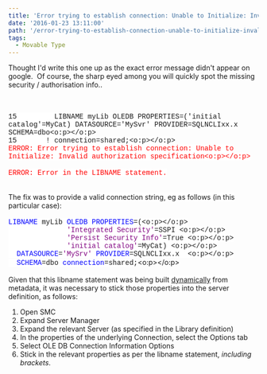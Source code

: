 ```yaml
---
title: 'Error trying to establish connection: Unable to Initialize: Invalid authorization specification'
date: '2016-01-23 13:11:00'
path: '/error-trying-to-establish-connection-unable-to-initialize-invalid-authorization-specification/'
tags:
  - Movable Type
---
```


Thought I'd write this one up as the exact error message didn't appear on google. &nbsp;Of course, the sharp eyed among you will quickly spot the missing security / authorisation info..<br /><br /><br /><div style="margin-bottom: 0.0001pt;"><span style="background: white; font-family: 'Courier New';">15&nbsp;&nbsp;&nbsp;&nbsp;&nbsp;&nbsp;&nbsp;&nbsp; LIBNAME myLib OLEDB PROPERTIES=('initial catalog'=MyCat) DATASOURCE='MySvr' PROVIDER=SQLNCLIxx.x SCHEMA=dbo<o:p></o:p></span></div><div style="margin-bottom: 0.0001pt;"><span style="background: white; font-family: 'Courier New';">15&nbsp;&nbsp;&nbsp;&nbsp;&nbsp;&nbsp; ! connection=shared;<o:p></o:p></span></div><div style="margin-bottom: 0.0001pt;"><span style="background: white; color: red; font-family: &quot;Courier New&quot;;">ERROR: Error trying to establish connection: Unable to Initialize: Invalid authorization specification<o:p></o:p></span></div><br /><div><span style="background: white; color: red; font-family: &quot;Courier New&quot;;">ERROR: Error in the LIBNAME statement.</span></div><div><span style="background: white; color: red; font-family: &quot;Courier New&quot;;"><br /></span></div><div><span style="background: white; color: red; font-family: &quot;Courier New&quot;;"><br /></span></div><div><span style="background-color: white;">The fix was to provide a valid connection string, eg as follows (in this particular case):</span></div><div><span style="background-color: white;"><br /></span></div><div style="margin-bottom: 0.0001pt;"><span style="background: white; color: blue; font-family: &quot;Courier New&quot;;">LIBNAME</span><span style="background: white; font-family: 'Courier New';"> myLib </span><span style="background: white; color: blue; font-family: &quot;Courier New&quot;;">OLEDB</span><span style="background: white; font-family: 'Courier New';"> </span><span style="background: white; color: blue; font-family: &quot;Courier New&quot;;">PROPERTIES</span><span style="background: white; font-family: 'Courier New';">=(<o:p></o:p></span></div><div style="margin-bottom: 0.0001pt;"><span style="background: white; font-family: 'Courier New';">&nbsp;&nbsp;&nbsp;&nbsp;&nbsp;&nbsp;&nbsp;&nbsp;&nbsp;&nbsp;&nbsp;&nbsp;&nbsp; </span><span style="background: white; color: purple; font-family: &quot;Courier New&quot;;">'Integrated Security'</span><span style="background: white; font-family: 'Courier New';">=SSPI <o:p></o:p></span></div><div style="margin-bottom: 0.0001pt;"><span style="background: white; font-family: 'Courier New';">&nbsp;&nbsp;&nbsp;&nbsp;&nbsp;&nbsp;&nbsp;&nbsp;&nbsp;&nbsp;&nbsp;&nbsp;&nbsp; </span><span style="background: white; color: purple; font-family: &quot;Courier New&quot;;">'Persist Security Info'</span><span style="background: white; font-family: 'Courier New';">=True <o:p></o:p></span></div><div style="margin-bottom: 0.0001pt;"><span style="background: white; font-family: 'Courier New';">&nbsp;&nbsp;&nbsp;&nbsp;&nbsp;&nbsp;&nbsp;&nbsp;&nbsp;&nbsp;&nbsp;&nbsp;&nbsp; </span><span style="background: white; color: purple; font-family: &quot;Courier New&quot;;">'initial catalog'</span><span style="background: white; font-family: 'Courier New';">=MyCat) <o:p></o:p></span></div><div style="margin-bottom: 0.0001pt;"><span style="background: white; font-family: 'Courier New';">&nbsp; </span><span style="background: white; color: blue; font-family: &quot;Courier New&quot;;">DATASOURCE</span><span style="background: white; font-family: 'Courier New';">=</span><span style="background: white; color: purple; font-family: &quot;Courier New&quot;;">'MySrv'</span><span style="background: white; font-family: 'Courier New';"> </span><span style="background: white; color: blue; font-family: &quot;Courier New&quot;;">PROVIDER</span><span style="background: white; font-family: 'Courier New';">=SQLNCLIxx.x&nbsp; <o:p></o:p></span></div><div>         </div><div style="margin-bottom: 0.0001pt;"><span style="background: white; font-family: 'Courier New';">&nbsp; </span><span style="background: white; color: blue; font-family: &quot;Courier New&quot;;">SCHEMA</span><span style="background: white; font-family: 'Courier New';">=dbo </span><span style="background: white; color: blue; font-family: &quot;Courier New&quot;;">connection</span><span style="background: white; font-family: 'Courier New';">=shared;</span><o:p></o:p></div><div><span style="background-color: white;"><br /></span></div><div><span style="background-color: white;">Given that this libname statement was being built <a href="https://github.com/sashub/macro/blob/master/standalone/assign_direct_lib.sas" target="_blank">dynamically</a> from metadata, it was necessary to stick those properties into the server definition, as follows:</span></div><div></div><ol><li>Open SMC</li><li>Expand Server Manager</li><li>Expand the relevant Server (as specified in the Library definition)</li><li>In the properties of the underlying Connection, select the Options tab</li><li>Select OLE DB Connection Information Options</li><li>Stick in the relevant properties as per the libname statement, <i>including brackets</i>.</li></ol>